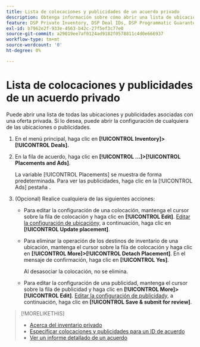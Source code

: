 ```yaml
---
title: Lista de colocaciones y publicidades de un acuerdo privado
description: Obtenga información sobre cómo abrir una lista de ubicaciones y publicidades asociadas a una oferta privada.
feature: DSP Private Inventory, DSP Deal IDs, DSP Programmatic Guaranteed Deals
exl-id: b7962e2f-933e-4563-b42c-27f5ef3c77e0
source-git-commit: a29019ee7af0124ad9182f0578811c4d0e666937
workflow-type: tm+mt
source-wordcount: '0'
ht-degree: 0%

---
```


# Lista de colocaciones y publicidades de un acuerdo privado

Puede abrir una lista de todas las ubicaciones y publicidades asociadas con una oferta privada. Si lo desea, puede abrir la configuración de cualquiera de las ubicaciones o publicidades.

1. En el menú principal, haga clic en **[!UICONTROL Inventory]> [!UICONTROL Deals].**

1. En la fila de acuerdo, haga clic en  **[!UICONTROL ...]>[!UICONTROL Placements and Ads]**.

   La variable [!UICONTROL Placements] se muestra de forma predeterminada. Para ver las publicidades, haga clic en la [!UICONTROL Ads] pestaña .

1. (Opcional) Realice cualquiera de las siguientes acciones:

   * Para editar la configuración de una colocación, mantenga el cursor sobre la fila de colocación y haga clic en **[!UICONTROL Edit]**. [Editar la configuración de ubicación](/help/dsp/campaign-management/placements/placement-settings.md)y, a continuación, haga clic en **[!UICONTROL Update placement]**.

   * Para eliminar la operación de los destinos de inventario de una ubicación, mantenga el cursor sobre la fila de colocación y haga clic en **[!UICONTROL More]>[!UICONTROL Detach Placement]**. En el mensaje de confirmación, haga clic en **[!UICONTROL Yes]**.

      Al desasociar la colocación, no se elimina.

   * Para editar la configuración de una publicidad, mantenga el cursor sobre la fila de publicidad y haga clic en **[!UICONTROL More]>[!UICONTROL Edit]**. [Editar la configuración de publicidad](/help/dsp/campaign-management/ads/ad-edit.md)y, a continuación, haga clic en **[!UICONTROL Save & submit for review]**.

>[!MORELIKETHIS]
>
>* [Acerca del inventario privado](private-inventory-about.md)
>* [Especificar colocaciones y publicidades para un ID de acuerdo](deal-id-attach-placements.md)
>* [Ver un informe detallado de un acuerdo](deal-view-report.md)

